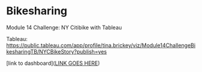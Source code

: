# Bikesharing

Module 14 Challenge: NY Citibike with Tableau

Tableau: https://public.tableau.com/app/profile/tina.brickey/viz/Module14ChallengeBikesharingTB/NYCBikeStory?publish=yes

[link to dashboard]([LINK GOES HERE](https://public.tableau.com/app/profile/tina.brickey/viz/Module14ChallengeBikesharingTB/NYCBikeStory?publish=yes))

